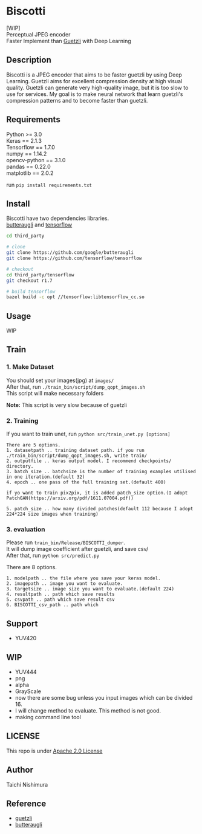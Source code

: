 # Biscotti
[WIP]  
Perceptual JPEG encoder  
Faster Implement than [Guetzli](https://github.com/google/guetzli) with Deep Learning

## Description
Biscotti is a JPEG encoder that aims to be faster guetzli by using Deep Learning. Guetzli aims for excellent compression density at high visual quality. Guetzli can generate very high-quality image, but it is too slow to use for services. My goal is to make neural network that learn guetzli's compression patterns and to become faster than guetzli.

## Requirements
Python >= 3.0  
Keras == 2.1.3  
Tensorflow == 1.7.0  
numpy == 1.14.2  
opencv-python == 3.1.0  
pandas == 0.22.0  
matplotlib == 2.0.2  

run `pip install requirements.txt`

## Install
Biscotti have two dependencies libraries.  
[butteraugli](https://github.com/google/butteraugli) and [tensorflow](https://github.com/tensorflow/tensorflow)
```sh
cd third_party

# clone
git clone https://github.com/google/butteraugli
git clone https://github.com/tensorflow/tensorflow

# checkout
cd third_party/tensorflow
git checkout r1.7

# build tensorflow
bazel build -c opt //tensorflow:libtensorflow_cc.so
```

## Usage
WIP

## Train
### 1. Make Dataset
You should set your images(jpg) at `images/`  
After that, run `./train_bin/script/dump_qopt_images.sh`  
This script will make necessary folders  

**Note:** This script is very slow because of guetzli

### 2. Training
If you want to train unet, run `python src/train_unet.py [options]`
```
There are 5 options.
1. datasetpath .. training dataset path. if you run ./train_bin/script/dump_qopt_images.sh, write train/
2. outputfile .. keras output model. I recommend checkpoints/ directory.
3. batch_size .. batchsize is the number of training examples utilised in one iteration.(default 32)
4. epoch .. one pass of the full training set.(default 400)

if yo want to train pix2pix, it is added patch_size option.(I adopt PatchGAN(https://arxiv.org/pdf/1611.07004.pdf))

5. patch_size .. how many divided patches(default 112 because I adopt 224*224 size images when training)
```

### 3. evaluation
Please run `train_bin/Release/BISCOTTI_dumper`.  
It will dump image coefficient after guetzli, and save csv/  
After that, run `python src/predict.py`

There are 8 options.
```
1. modelpath .. the file where you save your keras model.
2. imagepath .. image you want to evaluate.
3. targetsize .. image size you want to evaluate.(default 224) 
4. resultpath .. path which save results
5. csvpath .. path which save result csv
6. BISCOTTI_csv_path .. path which 
```

## Support
- YUV420

## WIP
- YUV444
- png
- alpha
- GrayScale
- now there are some bug unless you input images which can be divided 16.
- I will change method to evaluate. This method is not good.
- making command line tool

## LICENSE
This repo is under [Apache 2.0 License](https://www.apache.org/licenses/LICENSE-2.0)

## Author
Taichi Nishimura

## Reference
- [guetzli](https://github.com/google/guetzli)
- [butteraugli](https://github.com/google/butteraugli)
